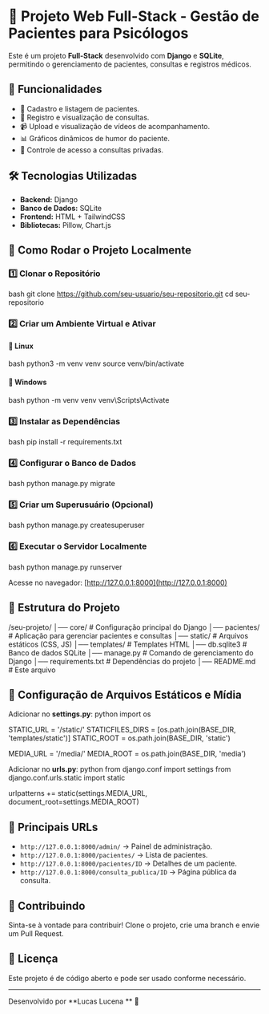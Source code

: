 # 🏥 Projeto Web Full-Stack - Gestão de Pacientes para Psicólogos

Este é um projeto **Full-Stack** desenvolvido com **Django** e **SQLite**, permitindo o gerenciamento de pacientes, consultas e registros médicos.

## 📌 Funcionalidades

- 📄 Cadastro e listagem de pacientes.
- 📆 Registro e visualização de consultas.
- 📹 Upload e visualização de vídeos de acompanhamento.
- 📊 Gráficos dinâmicos de humor do paciente.
- 🔑 Controle de acesso a consultas privadas.

## 🛠️ Tecnologias Utilizadas

- **Backend:** Django
- **Banco de Dados:** SQLite
- **Frontend:** HTML + TailwindCSS
- **Bibliotecas:** Pillow, Chart.js

## 🚀 Como Rodar o Projeto Localmente

### 1️⃣ Clonar o Repositório
bash
git clone https://github.com/seu-usuario/seu-repositorio.git
cd seu-repositorio


### 2️⃣ Criar um Ambiente Virtual e Ativar

#### 🔹 Linux
bash
python3 -m venv venv
source venv/bin/activate


#### 🔹 Windows
bash
python -m venv venv
venv\Scripts\Activate


### 3️⃣ Instalar as Dependências
bash
pip install -r requirements.txt


### 4️⃣ Configurar o Banco de Dados
bash
python manage.py migrate


### 5️⃣ Criar um Superusuário (Opcional)
bash
python manage.py createsuperuser


### 6️⃣ Executar o Servidor Localmente
bash
python manage.py runserver

Acesse no navegador: [http://127.0.0.1:8000](http://127.0.0.1:8000)

## 📂 Estrutura do Projeto


/seu-projeto/
│── core/                 # Configuração principal do Django
│── pacientes/            # Aplicação para gerenciar pacientes e consultas
│── static/               # Arquivos estáticos (CSS, JS)
│── templates/            # Templates HTML
│── db.sqlite3            # Banco de dados SQLite
│── manage.py             # Comando de gerenciamento do Django
│── requirements.txt      # Dependências do projeto
│── README.md             # Este arquivo


## 📌 Configuração de Arquivos Estáticos e Mídia

Adicionar no **settings.py**:
python
import os

STATIC_URL = '/static/'
STATICFILES_DIRS = [os.path.join(BASE_DIR, 'templates/static')]
STATIC_ROOT = os.path.join(BASE_DIR, 'static')

MEDIA_URL = '/media/'
MEDIA_ROOT = os.path.join(BASE_DIR, 'media')


Adicionar no **urls.py**:
python
from django.conf import settings
from django.conf.urls.static import static

urlpatterns += static(settings.MEDIA_URL, document_root=settings.MEDIA_ROOT)


## 🎯 Principais URLs

- `http://127.0.0.1:8000/admin/` → Painel de administração.
- `http://127.0.0.1:8000/pacientes/` → Lista de pacientes.
- `http://127.0.0.1:8000/pacientes/ID` → Detalhes de um paciente.
- `http://127.0.0.1:8000/consulta_publica/ID` → Página pública da consulta.

## 📌 Contribuindo

Sinta-se à vontade para contribuir! Clone o projeto, crie uma branch e envie um Pull Request.

## 📜 Licença

Este projeto é de código aberto e pode ser usado conforme necessário.

---
Desenvolvido por **Lucas Lucena ** 🚀

